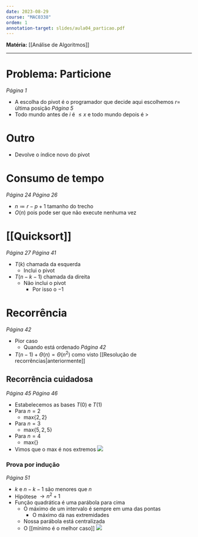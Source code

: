 ```yaml
---
date: 2023-08-29
course: "MAC0338"
ordem: 1
annotation-target: slides/aula04_particao.pdf
---
```


**Matéria:** [[Análise de Algoritmos]]

---
# Problema: Particione
_Página 1_
- A escolha do pivot é o programador que decide aqui escolhemos $r=$ última posição
_Página 5_
- Todo mundo antes de $i$ é $\leq x$ e todo mundo depois é $>$ 

# Outro
- Devolve o índice novo do pivot
# Consumo de tempo
_Página 24_
_Página 26_
- $n\coloneqq r-p+1$ tamanho do trecho
- $O(n)$ pois pode ser que não execute nenhuma vez
# [[Quicksort]]
_Página 27_
_Página 41_
- $T(k)$ chamada da esquerda
	- Inclui o pivot
- $T(n-k-1)$ chamada da direita
	- Não inclui o pivot
		- Por isso o $-1$
# Recorrência
_Página 42_
- Pior caso
	- Quando está ordenado
_Página 42_
- $T(n-1)+\Theta(n)=\Theta(n^{2})$ como visto [[Resolução de recorrências|anteriormente]] 
## Recorrência cuidadosa
_Página 45_
_Página 46_
- Estabelecemos as bases $T(0)$ e $T(1)$ 
- Para $n=2$
	- $\text{max}\{ 2, 2 \}$
- Para $n=3$
	- $\text{max}\{ 5, 2, 5 \}$
- Para $n=4$
	- $\text{max}\{  \}$
- Vimos que o $\text{max}$ é nos extremos
![](https://i.imgur.com/IzZGIQb.jpg)
### Prova por indução
_Página 51_
- $k$ e $n-k-1$ são menores que $n$
- Hipótese $\to n^{2}+1$ 
- Função quadrática é uma parábola para cima
	- O máximo de um intervalo é sempre em uma das pontas
		- O máximo dá nas extremidades
	- Nossa parábola está centralizada
	- O [[mínimo é o melhor caso]]
![](https://i.imgur.com/gBLPOI4.jpg)
